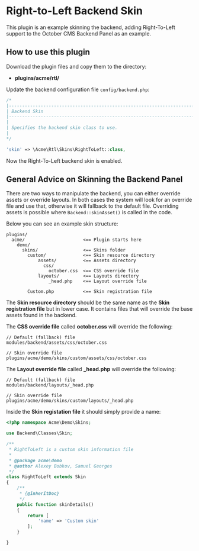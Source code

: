 Right-to-Left Backend Skin
=============

This plugin is an example skinning the backend, adding Right-To-Left support to the October CMS Backend Panel as an example.

## How to use this plugin

Download the plugin files and copy them to the directory:

* **plugins/acme/rtl/**

Update the backend configuration file `config/backend.php`:

```php
/*
|--------------------------------------------------------------------------
| Backend Skin
|--------------------------------------------------------------------------
|
| Specifies the backend skin class to use.
|
*/

'skin' => \Acme\Rtl\Skins\RightToLeft::class,
```

Now the Right-To-Left backend skin is enabled.

## General Advice on Skinning the Backend Panel

There are two ways to manipulate the backend, you can either override assets or override layouts. In both cases the system will look for an override file and use that, otherwise it will fallback to the default file. Overriding assets is possible where `Backend::skinAsset()` is called in the code.

Below you can see an example skin structure:

```
plugins/
  acme/                      <== Plugin starts here
    demo/
      skins/                 <== Skins folder
        custom/              <== Skin resource directory
            assets/          <== Assets directory
              css/
                october.css  <== CSS override file
            layouts/         <== Layouts directory
                _head.php    <== Layout override file

        Custom.php           <== Skin registration file
```

The **Skin resource directory** should be the same name as the **Skin registration file** but in lower case. It contains files that will override the base assets found in the backend.

The **CSS override file** called **october.css** will override the following:

```
// Default (fallback) file
modules/backend/assets/css/october.css

// Skin override file
plugins/acme/demo/skins/custom/assets/css/october.css
```

The **Layout override file** called **_head.php** will override the following:

```
// Default (fallback) file
modules/backend/layouts/_head.php

// Skin override file
plugins/acme/demo/skins/custom/layouts/_head.php
```

Inside the **Skin registation file** it should simply provide a name:

```php
<?php namespace Acme\Demo\Skins;

use Backend\Classes\Skin;

/**
 * RightToLeft is a custom skin information file
 *
 * @package acme\demo
 * @author Alexey Bobkov, Samuel Georges
 */
class RightToLeft extends Skin
{
    /**
     * {@inheritDoc}
     */
    public function skinDetails()
    {
        return [
            'name' => 'Custom skin'
        ];
    }

}
```

